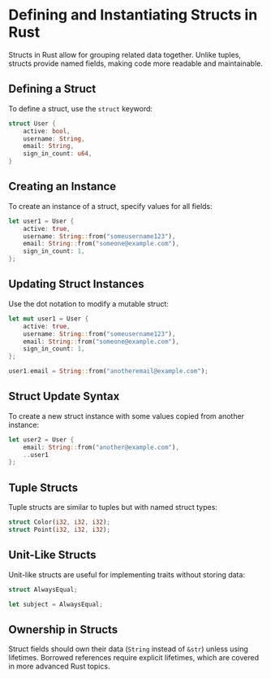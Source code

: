 # Defining and Instantiating Structs in Rust

Structs in Rust allow for grouping related data together. Unlike tuples, structs provide named fields, making code more readable and maintainable.

## Defining a Struct
To define a struct, use the `struct` keyword:

```rust
struct User {
    active: bool,
    username: String,
    email: String,
    sign_in_count: u64,
}
```

## Creating an Instance
To create an instance of a struct, specify values for all fields:

```rust
let user1 = User {
    active: true,
    username: String::from("someusername123"),
    email: String::from("someone@example.com"),
    sign_in_count: 1,
};
```

## Updating Struct Instances
Use the dot notation to modify a mutable struct:

```rust
let mut user1 = User {
    active: true,
    username: String::from("someusername123"),
    email: String::from("someone@example.com"),
    sign_in_count: 1,
};

user1.email = String::from("anotheremail@example.com");
```

## Struct Update Syntax
To create a new struct instance with some values copied from another instance:

```rust
let user2 = User {
    email: String::from("another@example.com"),
    ..user1
};
```

## Tuple Structs
Tuple structs are similar to tuples but with named struct types:

```rust
struct Color(i32, i32, i32);
struct Point(i32, i32, i32);
```

## Unit-Like Structs
Unit-like structs are useful for implementing traits without storing data:

```rust
struct AlwaysEqual;

let subject = AlwaysEqual;
```

## Ownership in Structs
Struct fields should own their data (`String` instead of `&str`) unless using lifetimes. Borrowed references require explicit lifetimes, which are covered in more advanced Rust topics.

